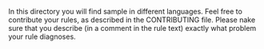 In this directory you will find sample in different languages. Feel free to contribute your rules, as described in the CONTRIBUTING file. Please nake sure that you describe (in a comment in the rule text) exactly what problem your rule diagnoses.